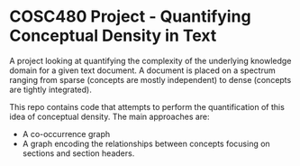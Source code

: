 # COSC480 Project - Quantifying Conceptual Density in Text
A project looking at quantifying the complexity of the underlying knowledge domain for a given text document. 
A document is placed on a spectrum ranging from sparse (concepts are mostly independent) to dense (concepts are tightly integrated).

This repo contains code that attempts to perform the quantification of this idea of conceptual density.
The main approaches are:
 - A co-occurrence graph
 - A graph encoding the relationships between concepts focusing on sections and section headers.
